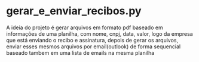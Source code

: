 # gerar_e_enviar_recibos.py

A ideia do projeto é gerar arquivos em formato pdf baseado em informações de uma planilha, com nome, cnpj, data, valor, logo da empresa que está enviando o recibo e assinatura,
depois de gerar os arquivos, enviar esses mesmos arquivos por email(outlook) de forma sequencial baseado tambem em uma lista de emails na mesma planilha
